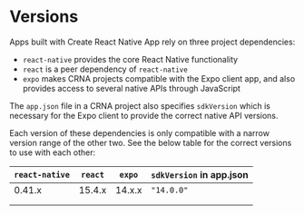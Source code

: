 # Versions

Apps built with Create React Native App rely on three project dependencies:

* `react-native` provides the core React Native functionality
* `react` is a peer dependency of `react-native`
* `expo` makes CRNA projects compatible with the Expo client app, and also provides access to several native APIs through JavaScript

The `app.json` file in a CRNA project also specifies `sdkVersion` which is necessary for the Expo client to provide the correct native API versions.

Each version of these dependencies is only compatible with a narrow version range of the other two. See the below table for the correct versions to use with each other:

| `react-native` | `react` | `expo` | `sdkVersion` in app.json |
|----------------|---------|--------|--------------------------|
| 0.41.x         | 15.4.x  | 14.x.x | `"14.0.0"`               |
|                |         |        |                          |
|                |         |        |                          |
